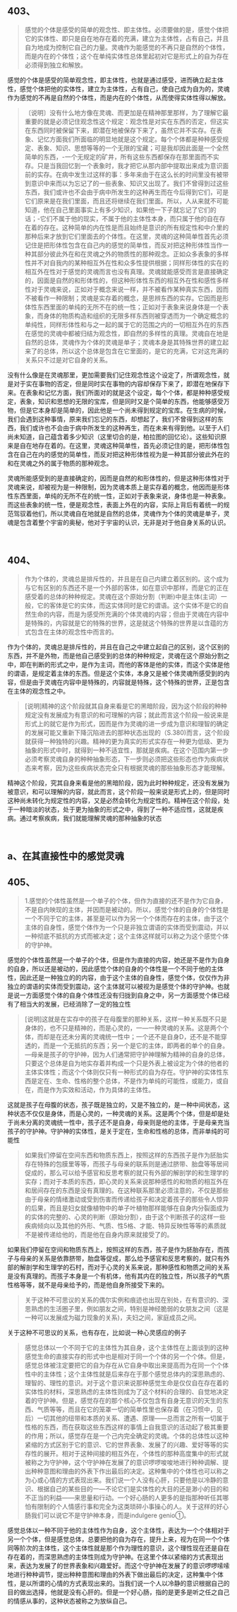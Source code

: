 <h2>403、</h2><blockquote data-pid="foGcSvRm">感觉的个体是感受的简单的观念性、即主体性。必须要做的是，感觉个体把它的实体性、即只是自在地存在着的充满，建立为主体性，占有自己，并且自为地成为控制它自己的力量。灵魂作为能感觉的不再只是自然的个体性，而是内在的个体性；这个在单纯实体性总体里起初对它是形式上的自为存在必须得到独立和解放。</blockquote><p data-pid="WKP_Te6g">感觉的个体是感受的简单观念性，即主体性，也就是通过感受，进而确立起主体性，感觉个体把他的实体性，建立为主体性，占有自己，使自己成为自为的，灵魂作为感觉的不再是自然的个体性，而是内在的个体性，从而使得实体性得以解放。</p><blockquote data-pid="CBSc2d1l">〔说明〕没有什么地方像在灵魂、而更加是在精神那里那样，为了理解它最重要的就是必须记住观念性这个规定：观念性是对实在东西的否定，但这实在东西同时被保留下来，即潜在地被保存下来了，虽然它并不实存。在表象、记忆方面我们所面临的明显地就是这个规定。每个个体都是种种感受规定、表象、知识、思想等等的一个无限的宝藏；可是我却因此面是一个全然简单的东西，-一个无规定的矿井，所有这些东西都保存在那里面而不实存。只是当我回忆到一个表象时，我才把它从那内部中提取出来成为意识面前的实存。在病中发生过这样的事：多年来由于在这么长的时间里没有被带到意识中来而以为忘记了的一些表象、知识又出现了。我们不曾得到过这些东西，我们或许也不会由于病中所发生的这种再生而在今后得到它们，可是它们原来是在我们里面，而且还将继续在我们里面。所以，人从来就不可能知道，他在自己里面事实上有多少知识，如果他一下子就忘记了它们的话；-它们不属于他的现实，不属于他的主体性本身，而只属于他的自在存在着的存在。这种简单的内在性是而且始终是意识的所有规定性和中介里的那种后来才放到它们里面去的个体性。在这里，灵魂的这种简单性首先必须记住是把形体性包含在自己内的感觉的简单性，而反对把这种形体性当作一种其部分彼此外在和在灵魂之外的物质性的那种观念。正如众多表象的多样性并不对自我内的某种相互外在性和众多性提供根据；同样形体性的实在的相互外在性对于感觉的灵魂而言也没有真理。灵魂就能感受而言是直接确定的，因面是自然的和形体性的，但这种形体性东西的相互外在性和感性多样性对于灵魂来说，正如对于概念来说一样，并不被看作某种真实东西，因而不被看作一种限制；灵魂是实存着的概念，是思辨东西的实存。它因而是形体性东西里面的单纯的无所不在的统一性；正如对于表象来说身体是一个表象，而身体的物质构造和组织的无限多样东西则被穿透而为一个确定概念的单纯性，同样形体性和与之一起的属于它的范围之内的一切相互外在的东西在感觉的灵魂中都被归结为观念性，即自然的多样性的真理。灵魂自在地是自然的总体，灵魂作为个体的灵魂是单子；灵魂本身是其特殊世界的建立起来了的总体，所以这个总体是包含在它里面的，是它的充满，它对这充满的关系只不过是对它自身的关系。</blockquote><p data-pid="eqy5V61d">没有什么像是在灵魂那里，更加需要我们记住观念性这个设定了，所谓观念性，就是对于实在事物的否定，但是同时实在事物的内容却保存下来了，即潜在地保存下来。在表象和记忆方面，我们所面对的就是这个设定，每个个体，都是种种感受规定，表象，知识和思想的无限的宝库，但是同时又是个简单的东西，他能够感受万物，但是它本身却是简单的，因此他是一个尚未得到规定的宝库。在生病的时候，我们会遇到这种事情，原来我们忘记的东西，却想起了，我们不曾得到这样的东西，我们或许也不会由于病中所发生的这种再生，而在未来有得到他。以至于人们尚未知道，自己蕴含着多少知识（这里切合的是，柏拉图的回忆论）。这些知识原来是自在地存在着的。在这里，灵魂这种简单性，首先必须记住的是，把形体性包含在自己在内的感觉的简单性，而反对把这种形体性视为是一种其部分彼此外在的和在灵魂之外的属于物质的那种观念。</p><p data-pid="OAor1UNG">灵魂所能感受到的是直接确定的，因而是自然的和形体性的，但是这种形体性对于灵魂来说，却被视为是一种限制，因为灵魂本质上是实存着的概念，他因而是形体性东西里面，单纯的无所不在的统一性，正如对于表象来说，身体也是一种表象。而这些表象的统一性，便是观念性，表面上外在的内容，实际上背后有着统一的规范驾驭着他们，所以灵魂自在地就是自然的总体，灵魂作为个体的灵魂是单子，灵魂是包含着整个宇宙的奥秘，他对于宇宙的认识，无非是对于他自身关系的认识。</p><p><br></p><h2>404、</h2><blockquote data-pid="gwsWNeL4">作为个体的，灵魂总是排斥性的，并且是在自己内建立着区别的。这个成为与它有区别的东西还不是一个外部的客体，如在意识中那样，而是它的正在感受着的总体的种种规定。灵魂在这个原始分割（判断)中是主体(主词）一般，它的客体是它的实体，而这实体同时是它的谓语。这个实体不是它的自然生命的内容，而是为感受所充满的个体灵魂的内容；但由于灵魂在内容中是特殊的，内容就是它的特殊的世界，这是就这个特殊的世界是以含蕴的方式包含在主体的观念性中而言的。</blockquote><p data-pid="L1iE75iK">作为个体的，灵魂总是排斥性的，并且在自己之中建立起自己的区别，这个区别的东西，并不是外物，而是他自己感受到的总体的种种规定，灵魂在这个原始分割之中，即在判断的形式之中，是作为主词，而他的客体是他的实体，而这个实体是他的谓语，是规定着主体的东西。但是这个实体，本身又是被个体灵魂所感受到的内容，但是由于灵魂在内容中是特殊的，内容就是特殊，这个特殊的世界，正是包含在主体的观念性之中。</p><blockquote data-pid="L_dt86CB">[说明]精神的这个阶段就其自身来看是它的黑暗阶段，因为这个阶段的种种规定没有发展成为有意识的和可理解的内容；就此而言这个阶段一般说来是形式上的就它是作为形式，因而是作为灵魂的进一步成为意识和理智的确定的发展可能又重新下降沉陷进去的那种状态出现的（S.380)而言，这个阶段就获得一种独特的兴趣。精神的更为真实的形式实存在一种更为低级、更为抽象的形式中时，就得到一种不适宜性，那就是疾病。在这个范围内第一步必须考察灵魂自身的种种抽象形态，下一步则必须把这些形态也作为疾病状态来考察，因为这些疾病状态完全只有根据灵魂的那些抽象形态才能理解。</blockquote><p data-pid="a6x7p6nK">精神这个阶段，究其自身来看是他的黑暗阶段，因为此时种种规定，还没有发展为被意识，和可以理解的内容，就此而言，这个阶段一般来说是形式上的，但是同时这种尚未转化为规定性的内容，又是必然会转化为规定性的。精神在这个阶段，处于一种暗淡的状态，处于更为抽象的形式之中，得到了一种不适应性，这就是疾病。通过考察疾病，我们就能理解灵魂的那种抽象的状态</p><p><br></p><h2>a、在其直接性中的感觉灵魂</h2><h2>405、</h2><blockquote data-pid="IYXWip3S">1.感觉的个体性虽然是一个单子的个体，但作为直接的还不是作为它自身，不是自内映现的主体，并因而是被动的。所以，感觉个体的自身的个体性是一个不同于它的主体，甚至是可以作为另一个个体而存在的主体，由于这个主体的自身性，感觉个体作为一个只是非独立谓语的实体而受到震动，并以一种彻底不抵抗的方式而被决定；这个主体这样就可以称之为这个感觉个体的守护神。</blockquote><p data-pid="OWqBcNlW">感觉的个体性虽然是一个单子的个体，但是作为直接的内容，她还是不是作为自身的自身，所以还是被动的，因此感觉个体的自身的个体性是一个不同于他的主体性，因此还是一种独立的的内容，由于这个主体的自身性，感觉个体，仅仅作为非独立的谓语的实体而受到震动，这个主体就可以被视为是感觉个体的守护神。也就是说一方面感觉个体的自身个体性还没有归拢到自身之中，另一方面感觉个体已经有了相当大的发展，已经消除了一定的独立性</p><blockquote data-pid="PJl9w75O">[说明]这就是在实存中的孩子在母腹里的那种关系，这样一种关系既不只是身体的，也不只是精神的，而是心灵的，一—一种灵魂的关系。这是两个个体，而却是在还未分离的灵魂统一性中；一个还不是自身D，还不是不能穿透的，而是一个无抵抗的东西；另一个是它的主体，即两者的单个的自身。—母亲是孩子的守护神，因为人们通常把守护神理解为精神的自身的总体，只要这个总体是自为地实存着并构成一个只是外表上被设定为个体的他者的主体实体性；而这个个体则仅只有一种形式的自为存在。守护神的实体性东西是定在、生命、性格的整个总体，不是作为单纯的可能性，或能力，或自在，而是作为实效和活动，作为具体的主体性。</blockquote><p data-pid="LAuXByHi">这就是孩子在母腹的状态，孩子既是独立的，又是不独立的，是一种中间状态，这种状态不仅仅是身体，而是心灵的，一种灵魂的关系。这是两个个体，但是却是处于尚未分离的灵魂统一性中，孩子还不是自身，母亲则是他的主体，于是母亲充当孩子的守护神。守护神的实体性，是关于定在，生命和性格的总体，而非单纯的可能性</p><blockquote data-pid="h9Fq2SR-">如果我们停留在空间东西和物质东西上，按照这样的东西孩子是作为胚胎实存在特殊的包膜里等等，而孩子与母亲的联系则是通过脐带、胎盘等等居间促成的，那么可以给予感官和反思考察的就只有外部的解剖学的和生理学的实存；而对于本质的东西，即心灵的关系来说那种感性的和物质的相互外在和居间存在的东西是没有真理的。在这种联系那里必须注意的，不仅是那些由于母亲的情绪激动或受到伤害而传递给孩子和决定着孩子的那些令人惊异的后果，而且是妇女就像植物中的单子叶植物那样能够在自身内分裂面成为的实体的完整的、心灵的判断（原始分割），由于这个判断孩子的这样一些疾病倾向以及其他的外形、气质、性5格、才能、特异反映性等等的素质就不是被传递给他的，而是他在自身内原来就接受了的。</blockquote><p data-pid="9Op7OuJx">如果我们停留在空间和物质东西上，按照这样的东西，孩子是作为胚胎存在，而孩子与母亲的关系是依靠脐带，胎盘等促成，那么给予感官和反思考察的，就只有外部的解剖学和生理学的石村，而对于心灵的关系来说，那种感性和物质之间的关系是没有真理的。而孩子本身是一个有机体，他有其内在的独立性，所以孩子的气质性格等等，就不是母亲给予的，而是他自身所接受下来的。</p><blockquote data-pid="805DmOC9">关于这种不可思议的关系的偶尔实例和痕迹也出现在别处，在有意识的、深思熟虑的生活圈子里，例如朋友之间，特别是神经脆弱的女朋友之间（这是一种可以发展成为磁力现象的关系)，夫妇之间，家庭成员之间。</blockquote><p data-pid="B7pi7AOO">关于这种不可思议的关系，也有存在，比如说一种心灵感应的例子</p><blockquote data-pid="pVh4KrcD">感觉总体以一个不同于它的主体性为其自身，这个主体性在上面谈到的这种感觉生命的直接实存的形式中也是相对于同一个个体的另一个个体。但是，感觉总体被注定要把它的自为存在从它自身中取出来提高而为在同一个个体性中的主体性；这个主体性就是后来存在于那个感觉总体内的深思熟虑的、理智的、理性的意识。对于这个意识来说那种感觉生命是仅仅自在存在着的实体性的材料，深思熟虑的主体性则成为了这个材料的合理的、自觉地决定着的守护神。但是，感觉存在的那个核心不仅包含有自身无意识的天生的东西、气质等等，而且在它的笼罩一切的简单性里也保存着（在习惯中，见后）一切其他的纽带和本质的关系、遭遇、原理——总而言之所有一切属于性格的东西，而在获取这些东西这样的事情上自我意识的活动起了极其重要的作用；所以，感觉存在是一个己内完全确定的灵魂。个体的总体性以这种紧缩的方式区别于它的意识、它的世界表象、发展了的兴趣、爱好等等的实存性的展开。相对于这种间接的相互外在，个体性的那种高度集中的形式就被称之为守护神，这个守护神在发展了的意识啰啰唆唆地进行种种调解、提出种种意图和理由的外表下作出最后的决定。这种集中的个体性也可以称之为心或心情的方式表现出来。我们说一个人没有心肝，只要他是以冷静的意识、根据自己的某些目的一—不论它们是实体性的大目的还是渺小的目的和不正当的利益——来思量和行动。一个好心肠的人更多的是指那种听任其哪怕有限制的个人情感行事和完全为这类琐碎小事操心的人。关于这样的好心肠我们可以说它不是守护神本身，而是indulgere genio①。</blockquote><p data-pid="AHuByh82">感觉总体以一种不同于他的主体性作为自身，这个主体性，表达为一个个体相对于另一个个体，但是感觉总体，总要把他的自为存在，提升上来，视为在同一个个体同等阶次的主体性，这个主体性就是那个作为理性的意识，这个理性现在还是自在存在着的，而深思熟虑的主体性则成为守护神。在这里个体以紧缩的方式表现出来，表达为发展了的世界表象和兴趣爱好。而这个守护神在发展了的意识啰啰嗦嗦地进行种种调节，提出种种意图和理由的外表下做出最后的决定，这种集中个体性，是以所谓的心情的方式表现出来的。当我们说一个人以冷静的意识根据自己的目的做出选择，他就是没有心肝的。但是一个好心肠，指的是更多是听之任之自己的情感从事的，这种状态被称之为放纵自己。</p><p></p>